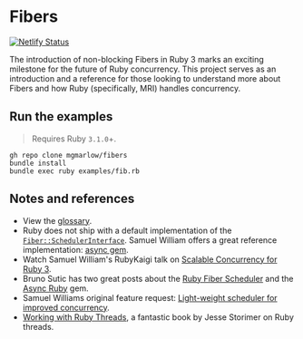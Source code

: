 # Fibers

[![Netlify Status](https://api.netlify.com/api/v1/badges/ad8466d0-4e34-46f0-b6b4-50b91a1f2981/deploy-status)](https://app.netlify.com/sites/elegant-blackwell-f11d7c/deploys)

The introduction of non-blocking Fibers in Ruby 3 marks an exciting milestone for the future of Ruby concurrency. This project serves as an introduction and a reference for those looking to understand more about Fibers and how Ruby (specifically, MRI) handles concurrency.

## Run the examples

> Requires Ruby `3.1.0`+.

```
gh repo clone mgmarlow/fibers
bundle install
bundle exec ruby examples/fib.rb
```

## Notes and references

- View the [glossary](./glossary.md).
- Ruby does not ship with a default implementation of the [`Fiber::SchedulerInterface`](https://docs.ruby-lang.org/en/master/Fiber/SchedulerInterface.html). Samuel William offers a great reference implementation: [async gem](https://github.com/socketry/async/blob/main/lib/async/scheduler.rb).
- Watch Samuel William's RubyKaigi talk on [Scalable Concurrency for Ruby 3](https://youtu.be/Y29SSOS4UOc).
- Bruno Sutic has two great posts about the [Ruby Fiber Scheduler](https://brunosutic.com/blog/ruby-fiber-scheduler) and the [Async Ruby](https://brunosutic.com/blog/async-ruby) gem.
- Samuel Williams original feature request: [Light-weight scheduler for improved concurrency](https://bugs.ruby-lang.org/issues/16786).
- [Working with Ruby Threads](https://workingwithruby.com/wwrt/), a fantastic book by Jesse Storimer on Ruby threads.
